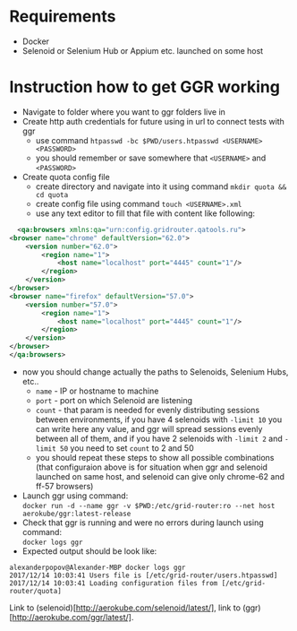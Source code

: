 # Requirements
* Docker
* Selenoid or Selenium Hub or Appium etc. launched on some host

# Instruction how to get GGR working

* Navigate to folder where you want to ggr folders live in
* Create http auth credentials for future using in url to connect tests with ggr
  * use command `htpasswd -bc $PWD/users.htpasswd <USERNAME> <PASSWORD>`
  * you should remember or save somewhere that `<USERNAME>` and `<PASSWORD>`
* Create quota config file
  * create directory and navigate into it using command `mkdir quota && cd quota`
  * create config file using command `touch <USERNAME>.xml`
  * use any text editor to fill that file with content like following:  

```xml
  <qa:browsers xmlns:qa="urn:config.gridrouter.qatools.ru">
<browser name="chrome" defaultVersion="62.0">
    <version number="62.0">
        <region name="1">
            <host name="localhost" port="4445" count="1"/>
        </region>
    </version>
</browser>
<browser name="firefox" defaultVersion="57.0">
    <version number="57.0">
        <region name="1">
            <host name="localhost" port="4445" count="1"/>
        </region>
    </version>
</browser>
</qa:browsers>
```

  * now you should change actually the paths to Selenoids, Selenium Hubs, etc..
    * `name` - IP or hostname to machine
    * `port` - port on which Selenoid are listening
    * `count` - that param is needed for evenly distributing sessions between environments, if you have 4 selenoids with `-limit 10` you can write here any value, and ggr will spread sessions evenly between all of them, and if you have 2 selenoids with `-limit 2` and `-limit 50` you need to set `count` to 2 and 50
    * you should repeat these steps to show all possible combinations (that configuraion above is for situation when ggr and selenoid launched on same host, and selenoid can give only chrome-62 and ff-57 browsers)  
* Launch ggr using command:  
  ```docker run -d --name ggr -v $PWD:/etc/grid-router:ro --net host aerokube/ggr:latest-release```  
* Check that ggr is running and were no errors during launch using command:  
  ```docker logs ggr```  
* Expected output should be look like:
```
alexanderpopov@Alexander-MBP docker logs ggr
2017/12/14 10:03:41 Users file is [/etc/grid-router/users.htpasswd]
2017/12/14 10:03:41 Loading configuration files from [/etc/grid-router/quota]
```
Link to (selenoid)[http://aerokube.com/selenoid/latest/], link to (ggr)[http://aerokube.com/ggr/latest/].
